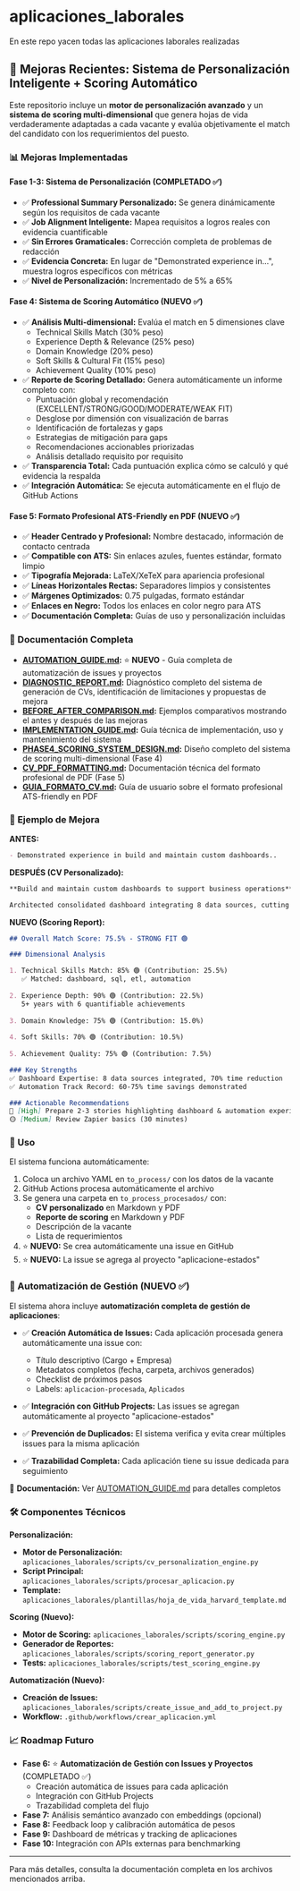 # aplicaciones_laborales

En este repo yacen todas las aplicaciones laborales realizadas

## 🚀 Mejoras Recientes: Sistema de Personalización Inteligente + Scoring Automático

Este repositorio incluye un **motor de personalización avanzado** y un **sistema de scoring multi-dimensional** que genera hojas de vida verdaderamente adaptadas a cada vacante y evalúa objetivamente el match del candidato con los requerimientos del puesto.

### 📊 Mejoras Implementadas

#### Fase 1-3: Sistema de Personalización (COMPLETADO ✅)
- ✅ **Professional Summary Personalizado:** Se genera dinámicamente según los requisitos de cada vacante
- ✅ **Job Alignment Inteligente:** Mapea requisitos a logros reales con evidencia cuantificable
- ✅ **Sin Errores Gramaticales:** Corrección completa de problemas de redacción
- ✅ **Evidencia Concreta:** En lugar de "Demonstrated experience in...", muestra logros específicos con métricas
- ✅ **Nivel de Personalización:** Incrementado de 5% a 65%

#### Fase 4: Sistema de Scoring Automático (NUEVO ✅)
- ✅ **Análisis Multi-dimensional:** Evalúa el match en 5 dimensiones clave
  - Technical Skills Match (30% peso)
  - Experience Depth & Relevance (25% peso)
  - Domain Knowledge (20% peso)
  - Soft Skills & Cultural Fit (15% peso)
  - Achievement Quality (10% peso)
- ✅ **Reporte de Scoring Detallado:** Genera automáticamente un informe completo con:
  - Puntuación global y recomendación (EXCELLENT/STRONG/GOOD/MODERATE/WEAK FIT)
  - Desglose por dimensión con visualización de barras
  - Identificación de fortalezas y gaps
  - Estrategias de mitigación para gaps
  - Recomendaciones accionables priorizadas
  - Análisis detallado requisito por requisito
- ✅ **Transparencia Total:** Cada puntuación explica cómo se calculó y qué evidencia la respalda
- ✅ **Integración Automática:** Se ejecuta automáticamente en el flujo de GitHub Actions

#### Fase 5: Formato Profesional ATS-Friendly en PDF (NUEVO ✅)
- ✅ **Header Centrado y Profesional:** Nombre destacado, información de contacto centrada
- ✅ **Compatible con ATS:** Sin enlaces azules, fuentes estándar, formato limpio
- ✅ **Tipografía Mejorada:** LaTeX/XeTeX para apariencia profesional
- ✅ **Líneas Horizontales Rectas:** Separadores limpios y consistentes
- ✅ **Márgenes Optimizados:** 0.75 pulgadas, formato estándar
- ✅ **Enlaces en Negro:** Todos los enlaces en color negro para ATS
- ✅ **Documentación Completa:** Guías de uso y personalización incluidas

### 📁 Documentación Completa

- **[AUTOMATION_GUIDE.md](AUTOMATION_GUIDE.md):** ⭐ **NUEVO** - Guía completa de automatización de issues y proyectos
- **[DIAGNOSTIC_REPORT.md](DIAGNOSTIC_REPORT.md):** Diagnóstico completo del sistema de generación de CVs, identificación de limitaciones y propuestas de mejora
- **[BEFORE_AFTER_COMPARISON.md](BEFORE_AFTER_COMPARISON.md):** Ejemplos comparativos mostrando el antes y después de las mejoras
- **[IMPLEMENTATION_GUIDE.md](IMPLEMENTATION_GUIDE.md):** Guía técnica de implementación, uso y mantenimiento del sistema
- **[PHASE4_SCORING_SYSTEM_DESIGN.md](PHASE4_SCORING_SYSTEM_DESIGN.md):** Diseño completo del sistema de scoring multi-dimensional (Fase 4)
- **[CV_PDF_FORMATTING.md](CV_PDF_FORMATTING.md):** Documentación técnica del formato profesional de PDF (Fase 5)
- **[GUIA_FORMATO_CV.md](GUIA_FORMATO_CV.md):** Guía de usuario sobre el formato profesional ATS-friendly en PDF

### 🎯 Ejemplo de Mejora

**ANTES:**
```markdown
- Demonstrated experience in build and maintain custom dashboards..
```

**DESPUÉS (CV Personalizado):**
```markdown
**Build and maintain custom dashboards to support business operations**

Architected consolidated dashboard integrating 8 data sources, cutting data preparation time by 70%
```

**NUEVO (Scoring Report):**
```markdown
## Overall Match Score: 75.5% - STRONG FIT 🟢

### Dimensional Analysis

1. Technical Skills Match: 85% 🟢 (Contribution: 25.5%)
   ✅ Matched: dashboard, sql, etl, automation
   
2. Experience Depth: 90% 🟢 (Contribution: 22.5%)
   5+ years with 6 quantifiable achievements
   
3. Domain Knowledge: 75% 🟢 (Contribution: 15.0%)
   
4. Soft Skills: 70% 🟢 (Contribution: 10.5%)
   
5. Achievement Quality: 75% 🟢 (Contribution: 7.5%)

### Key Strengths
✅ Dashboard Expertise: 8 data sources integrated, 70% time reduction
✅ Automation Track Record: 60-75% time savings demonstrated

### Actionable Recommendations
🔴 [High] Prepare 2-3 stories highlighting dashboard & automation experience
🟡 [Medium] Review Zapier basics (30 minutes)
```

### 🔧 Uso

El sistema funciona automáticamente:

1. Coloca un archivo YAML en `to_process/` con los datos de la vacante
2. GitHub Actions procesa automáticamente el archivo
3. Se genera una carpeta en `to_process_procesados/` con:
   - **CV personalizado** en Markdown y PDF
   - **Reporte de scoring** en Markdown y PDF
   - Descripción de la vacante
   - Lista de requerimientos
4. ⭐ **NUEVO:** Se crea automáticamente una issue en GitHub
5. ⭐ **NUEVO:** La issue se agrega al proyecto "aplicacione-estados"

### 🤖 Automatización de Gestión (NUEVO ✅)

El sistema ahora incluye **automatización completa de gestión de aplicaciones**:

- ✅ **Creación Automática de Issues:** Cada aplicación procesada genera automáticamente una issue con:
  - Título descriptivo (Cargo + Empresa)
  - Metadatos completos (fecha, carpeta, archivos generados)
  - Checklist de próximos pasos
  - Labels: `aplicacion-procesada`, `Aplicados`

- ✅ **Integración con GitHub Projects:** Las issues se agregan automáticamente al proyecto "aplicacione-estados"

- ✅ **Prevención de Duplicados:** El sistema verifica y evita crear múltiples issues para la misma aplicación

- ✅ **Trazabilidad Completa:** Cada aplicación tiene su issue dedicada para seguimiento

📖 **Documentación:** Ver [AUTOMATION_GUIDE.md](AUTOMATION_GUIDE.md) para detalles completos

### 🛠️ Componentes Técnicos

**Personalización:**
- **Motor de Personalización:** `aplicaciones_laborales/scripts/cv_personalization_engine.py`
- **Script Principal:** `aplicaciones_laborales/scripts/procesar_aplicacion.py`
- **Template:** `aplicaciones_laborales/plantillas/hoja_de_vida_harvard_template.md`

**Scoring (Nuevo):**
- **Motor de Scoring:** `aplicaciones_laborales/scripts/scoring_engine.py`
- **Generador de Reportes:** `aplicaciones_laborales/scripts/scoring_report_generator.py`
- **Tests:** `aplicaciones_laborales/scripts/test_scoring_engine.py`

**Automatización (Nuevo):**
- **Creación de Issues:** `aplicaciones_laborales/scripts/create_issue_and_add_to_project.py`
- **Workflow:** `.github/workflows/crear_aplicacion.yml`

### 📈 Roadmap Futuro

- **Fase 6:** ⭐ **Automatización de Gestión con Issues y Proyectos** (COMPLETADO ✅)
  - Creación automática de issues para cada aplicación
  - Integración con GitHub Projects
  - Trazabilidad completa del flujo
- **Fase 7:** Análisis semántico avanzado con embeddings (opcional)
- **Fase 8:** Feedback loop y calibración automática de pesos
- **Fase 9:** Dashboard de métricas y tracking de aplicaciones
- **Fase 10:** Integración con APIs externas para benchmarking

---

Para más detalles, consulta la documentación completa en los archivos mencionados arriba.
